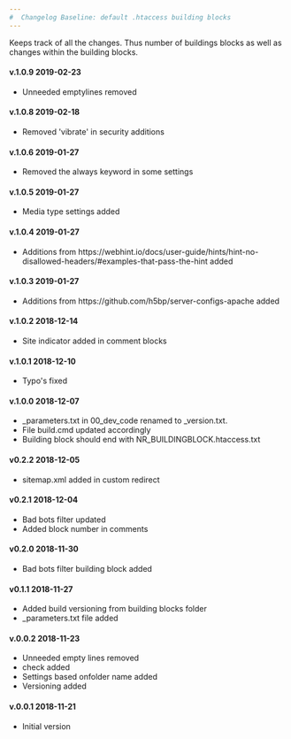 ```yaml
---
#  Changelog Baseline: default .htaccess building blocks
---
```


Keeps track of all the changes. Thus number of buildings blocks as well as changes within the building blocks.
<h4>v.1.0.9 2019-02-23</h4>
<ul>
<li>Unneeded emptylines removed</li>
</ul>

<h4>v.1.0.8 2019-02-18</h4>
<ul>
<li>Removed 'vibrate' in security additions</li>
</ul>

<h4>v.1.0.6 2019-01-27</h4>
<ul>
<li>Removed the always keyword in some settings</li>
</ul>

<h4>v.1.0.5 2019-01-27</h4>
<ul>
<li>Media type settings added</li>
</ul>

<h4>v.1.0.4 2019-01-27</h4>
<ul>
<li>Additions from https://webhint.io/docs/user-guide/hints/hint-no-disallowed-headers/#examples-that-pass-the-hint added</li>
</ul>

<h4>v.1.0.3 2019-01-27</h4>
<ul>
<li>Additions from https://github.com/h5bp/server-configs-apache added</li>
</ul>

<h4>v.1.0.2 2018-12-14</h4>
<ul>
<li>Site indicator added in comment blocks</li>
</ul>

<h4>v.1.0.1 2018-12-10</h4>
<ul>
<li>Typo's fixed</li>
</ul>

<h4>v.1.0.0 2018-12-07</h4>
<ul>
<li>_parameters.txt in 00_dev_code renamed to _version.txt. </li>
<li>File build.cmd updated accordingly</li>
<li>Building block should end with NR_BUILDINGBLOCK.htaccess.txt</li> 
</ul>

<h4>v0.2.2 2018-12-05</h4>
<ul>
<li>sitemap.xml added in custom redirect</li>
</ul>

<h4>v0.2.1 2018-12-04</h4>
<ul>
<li>Bad bots filter updated</li>
<li>Added block number in comments</li> 
</ul>

<h4>v0.2.0 2018-11-30</h4>
<ul>
<li>Bad bots filter building block added</li>
</ul>

<h4>v0.1.1 2018-11-27</h4>
<ul>
<li>Added build versioning from building blocks folder</li>
<li>_parameters.txt file added</li>
</ul>

<h4>v.0.0.2 2018-11-23</h4>
<ul>
<li>Unneeded empty lines removed</li>
<li><IfModule mod_rewrite.c> check added</li>
<li>Settings based onfolder name added</li>
<li>Versioning added</li>
</ul>

<h4>v.0.0.1 2018-11-21</h4>
<ul>
<li>Initial version</li>
</ul>
